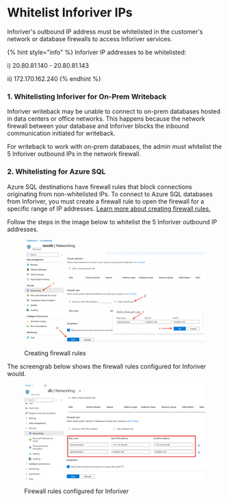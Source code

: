 # Whitelist Inforiver IPs

Inforiver's outbound IP address must be whitelisted in the customer's network or database firewalls to access Inforiver services.&#x20;

{% hint style="info" %}
Inforiver IP addresses to be whitelisted:

i) 20.80.81.140 - 20.80.81.143&#x20;

ii) 172.170.162.240
{% endhint %}

### 1. Whitelisting Inforiver for On-Prem Writeback

Inforiver writeback may be unable to connect to on-prem databases hosted in data centers or office networks. This happens because the network firewall between your database and Inforiver blocks the inbound communication initiated for writeback.&#x20;

For writeback to work with on-prem databases, the admin must whitelist the 5 Inforiver outbound IPs in the network firewall.

### 2. Whitelisting for Azure SQL

Azure SQL destinations have firewall rules that block connections originating from non-whitelisted IPs. To connect to Azure SQL databases from Inforiver, you must create a firewall rule to open the firewall for a specific range of IP addresses. [Learn more about creating firewall rules.](https://learn.microsoft.com/en-us/azure/azure-sql/database/firewall-create-server-level-portal-quickstart?view=azuresql)

Follow the steps in the image below to whitelist the 5 Inforiver outbound IP addresses.&#x20;

<figure><img src="../../../.gitbook/assets/image (9) (7).png" alt=""><figcaption><p>Creating firewall rules</p></figcaption></figure>

The screengrab below shows the firewall rules configured for Inforiver would.

<figure><img src="../../../.gitbook/assets/image (1) (1) (1) (1) (1) (1) (1) (1) (1) (1).png" alt=""><figcaption><p>Firewall rules configured for Inforiver</p></figcaption></figure>
